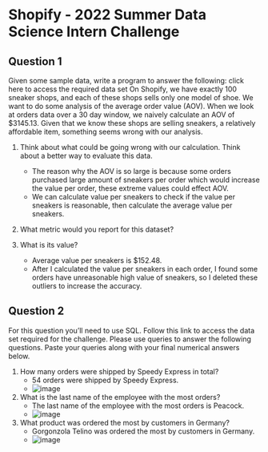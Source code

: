 # Shopify - 2022 Summer Data Science Intern Challenge

## Question 1
Given some sample data, write a program to answer the following: click here to access the required data set On Shopify, we have exactly 100 sneaker shops, and each of these shops sells only one model of shoe. We want to do some analysis of the average order value (AOV). When we look at orders data over a 30 day window, we naively calculate an AOV of $3145.13. Given that we know these shops are selling sneakers, a relatively affordable item, something seems wrong with our analysis.
1. Think about what could be going wrong with our calculation. Think about a better way to evaluate this data.
    - The reason why the AOV is so large is because some orders purchased large amount of sneakers per order which would increase the value per order, these extreme values could effect AOV.
    - We can calculate value per sneakers to check if the value per sneakers is reasonable, then calculate the average value per sneakers.
3. What metric would you report for this dataset?

5. What is its value?
    - Average value per sneakers is $152.48.
    - After I calculated the value per sneakers in each order, I found some orders have unreasonable high value of sneakers, so I deleted these outliers to increase the accuracy.

## Question 2
For this question you’ll need to use SQL. Follow this link to access the data set required for the challenge. Please use queries to answer the following questions. Paste your
queries along with your final numerical answers below.
1. How many orders were shipped by Speedy Express in total?
    - 54 orders were shipped by Speedy Express.
    - ![image](https://user-images.githubusercontent.com/82549782/150240156-beba64af-9163-4d58-a6f8-6406107331ff.png)
2. What is the last name of the employee with the most orders?
    - The last name of the employee with the most orders is Peacock.
    - ![image](https://user-images.githubusercontent.com/82549782/150249597-21349841-90d3-4fe1-921e-8721572f97cd.png)
3. What product was ordered the most by customers in Germany?
    - Gorgonzola Telino was ordered the most by customers in Germany.
    - ![image](https://user-images.githubusercontent.com/82549782/150244173-844fabd0-3467-475f-8316-c8faa2e3a4c8.png)
